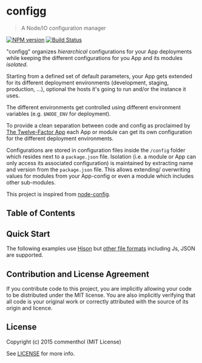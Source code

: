 # configg

> A Node/IO configuration manager

[![NPM version](https://badge.fury.io/js/configg.svg)](https://www.npmjs.com/package/configg/)
[![Build Status](https://secure.travis-ci.org/commenthol/configg.svg?branch=master)](https://travis-ci.org/commenthol/configg)

"configg" organizes _hierarchical_ configurations for your App deployments
while keeping the different configurations for you App and its modules _isolated_.

Starting from  a defined set of default parameters, your App gets extended
for its different deployment environments (development, staging, production, ...),
optional the hosts it's going to run and/or the instance it uses.

The different environments get controlled using different environment
variables (e.g. `$NODE_ENV` for deployment).

To provide a clean separation between code and config as proclaimed by
[The Twelve-Factor App][] each App or module can get its own configuration
for the different deployment environments.

Configurations are stored in configuration files inside the `/config` folder
which resides next to a `package.json` file.
Isolation (i.e. a module or App can only access its associated configuration)
is maintained by extracting name and version from the `package.json` file.
This allows extending/ overwriting values for modules from your App-config
or even a module which includes other sub-modules.

This project is inspired from [node-config][].

## Table of Contents

<!-- !toc (minlevel=2 omit="Table of Contents") -->
<!-- toc! -->

## Quick Start

The following examples use [Hjson][] but [other file formats](./doc/documentation.md#file_formats)
including Js, JSON are supported.


## Contribution and License Agreement

If you contribute code to this project, you are implicitly allowing your
code to be distributed under the MIT license. You are also implicitly
verifying that all code is your original work or correctly attributed
with the source of its origin and licence.

## License

Copyright (c) 2015 commenthol (MIT License)

See [LICENSE][] for more info.

[LICENSE]: ./LICENSE
[The Twelve-Factor App]: https://12factor.net
[Hjson]: https://laktak.github.io/hjson/
[node-config]: https://github.com/lorenwest/node-config
